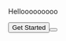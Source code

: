 <html>
  <head>
    
  </head>
  <body>
    <p>
      Hellooooooooo
    </p>
    <button>
      Get Started
    <button>
  </body>
</html>
